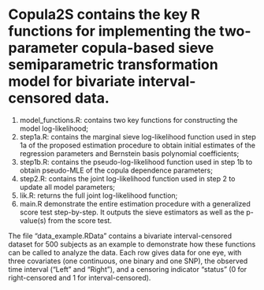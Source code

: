 # Copula2S contains the key R functions for implementing the two-parameter copula-based sieve semiparametric transformation model for bivariate interval-censored data. 

1.	model_functions.R: contains two key functions for constructing the model log-likelihood;
2.	step1a.R: contains the marginal sieve log-likelihood function used in step 1a of the proposed estimation procedure to obtain initial estimates of the regression parameters and Bernstein basis polynomial coefficients;
3.	step1b.R: contains the pseudo-log-likelihood function used in step 1b to obtain pseudo-MLE of the copula dependence parameters;
4.	step2.R: contains the joint log-likelihood function used in step 2 to update all model parameters;
5.	lik.R: returns the full joint log-likelihood function;
6.	main.R demonstrate the entire estimation procedure with a generalized score test step-by-step. It outputs the sieve estimators as well as the p-value(s) from the score test.

The file “data_example.RData” contains a bivariate interval-censored dataset for 500 subjects as an example to demonstrate how these functions can be called to analyze the data. Each row gives data for one eye, with three covariates (one continuous, one binary and one SNP), the observed time interval (“Left” and “Right”), and a censoring indicator “status” (0 for right-censored and 1 for interval-censored).
